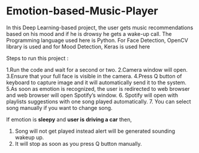 # Emotion-based-Music-Player
In this Deep Learning-based project, the user gets music recommendations based on his mood and if he is drowsy he gets a wake-up call. The Programming language used here is Python. 
For Face Detection, OpenCV library is used and for Mood Detection, Keras is used here

Steps to run this project :

1.Run the code and wait for a second or two.
2.Camera window will open.
3.Ensure that your full face is visible in the camera.
4.Press Q button of keyboard to capture image and it will automatically send it to the system.
5.As soon as emotion is recognized, the user is redirected to web browser and web browser will open Spotify’s window.
6. Spotify will open with playlists suggestions with one song played automatically.
7. You can select song manually if you want to change song.

If emotion is **sleepy** and **user is** **driving a car** then,
1. Song will not get played instead alert will be generated sounding wakeup up.
2. It will stop as soon as you press Q button manually.
